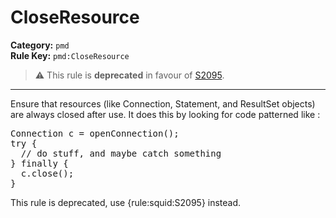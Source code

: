 
# CloseResource
**Category:** `pmd`<br/>
**Rule Key:** `pmd:CloseResource`<br/>
> :warning: This rule is **deprecated** in favour of [S2095](https://rules.sonarsource.com/java/RSPEC-2095).

-----

Ensure that resources (like Connection, Statement, and ResultSet objects) are always closed after use. It does this by looking for code patterned like :
<pre>
Connection c = openConnection();
try {
  // do stuff, and maybe catch something
} finally {
  c.close();
}
</pre>

<p>
  This rule is deprecated, use {rule:squid:S2095} instead.
</p>

